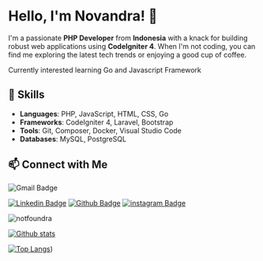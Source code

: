# Hello, I'm Novandra! 👋

I'm a passionate **PHP Developer** from **Indonesia** with a knack for building robust web applications using **CodeIgniter 4**. When I'm not coding, you can find me exploring the latest tech trends or enjoying a good cup of coffee.

Currently interested learning Go and Javascript Framework

## 🚀 Skills

- **Languages**: PHP, JavaScript, HTML, CSS, Go
- **Frameworks**: CodeIgniter 4, Laravel, Bootstrap
- **Tools**: Git, Composer, Docker, Visual Studio Code
- **Databases**: MySQL, PostgreSQL



## 📫 Connect with Me
![Gmail Badge](https://img.shields.io/badge/-novandram15@gmail.com-c14438?style=flat&logo=Gmail&logoColor=white&link=mailto:novandram15@gmail.com)

[![Linkedin Badge](https://img.shields.io/badge/-novandramaulana-0072b1?style=flat&logo=Linkedin&logoColor=white&link=https://www.linkedin.com/in/novandramaulana/)](https://www.linkedin.com/in/novandramaulana/) [![Github Badge](https://img.shields.io/badge/-notfoundra-grey?style=flat&logo=github&logoColor=white&link=https://github.com/notfoundra/)](https://www.github.com/notfoundra/) [![instagram Badge](https://img.shields.io/badge/-novandramln-00acee?style=flat&logo=instagram&logoColor=white&link=https://instagram.com/novandramln/)](https://www.instagram.com/novandramln/) 



<p align=left> <img src=https://komarev.com/ghpvc/?username=notfoundra alt=notfoundra /> </p>

[![Github stats](https://github-readme-stats.vercel.app/api?username=notfoundra&show_icons=true&include_all_commits=true&theme=algolia)](https://github.com/notfoundra/github-readme-stats)

[![Top Langs](https://github-readme-stats.vercel.app/api/top-langs/?username=notfoundra&layout=compact&theme=algolia)](https://github.com/notfoundra/github-readme-stats))
